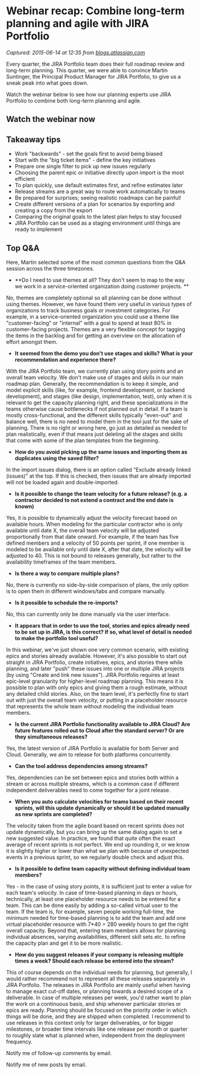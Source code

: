 # Webinar recap: Combine long-term planning and agile with JIRA Portfolio

_Captured: 2015-06-14 at 12:35 from [blogs.atlassian.com](http://blogs.atlassian.com/2015/06/webinar-recap-combine-long-term-planning-agile-jira-portfolio/)_

Every quarter, the JIRA Portfolio team does their full roadmap review and long-term planning. This quarter, we were able to convince Martin Suntinger, the Principal Product Manager for JIRA Portfolio, to give us a sneak peak into what goes down.

Watch the webinar below to see how our planning experts use JIRA Portfolio to combine both long-term planning and agile.

## Watch the webinar now

## Takeaway tips

  * Work "backwards" - set the goals first to avoid being biased
  * Start with the "big ticket items" - define the key initiatives
  * Prepare one single filter to pick up new issues regularly
  * Choosing the parent epic or initiative directly upon import is the most efficient
  * To plan quickly, use default estimates first, and refine estimates later
  * Release streams are a great way to route work automatically to teams
  * Be prepared for surprises; seeing realistic roadmaps can be painful!
  * Create different versions of a plan for scenarios by exporting and creating a copy from the export
  * Comparing the original goals to the latest plan helps to stay focused
  * JIRA Portfolio can be used as a staging environment until things are ready to implement

## Top Q&A

Here, Martin selected some of the most common questions from the Q&A session across the three timezones.

  * **Do I need to use themes at all? They don't seem to map to the way we work in a service-oriented organization doing customer projects. **

No, themes are completely optional so all planning can be done without using themes. However, we have found them very useful in various types of organizations to track business goals or investment categories. For example, in a service-oriented organization you could use a theme like "customer-facing" or "internal" with a goal to spend at least 80% in customer-facing projects. Themes are a very flexible concept for tagging the items in the backlog and for getting an overview on the allocation of effort amongst them.

  * **It seemed from the demo you don't use stages and skills? What is your recommendation and experience there?**

With the JIRA Portfolio team, we currently plan using story points and an overall team velocity. We don't make use of stages and skills in our main roadmap plan. Generally, the recommendation is to keep it simple, and model explicit skills (like, for example, frontend development, or backend development), and stages (like design, implementation, test), only when it is relevant to get the capacity planning right, and these specializations in the teams otherwise cause bottlenecks if not planned out in detail. If a team is mostly cross-functional, and the different skills typically "even-out" and balance well, there is no need to model them in the tool just for the sake of planning. There is no right or wrong here, go just as detailed as needed to plan realistically, even if that means just deleting all the stages and skills that come with some of the plan templates from the beginning.

  * **How do you avoid picking up the same issues and importing them as duplicates using the saved filter?**

In the import issues dialog, there is an option called "Exclude already linked (issues)" at the top. If this is checked, then issues that are already imported will not be loaded again and double-imported.

  * **Is it possible to change the team velocity for a future release? (e.g. a contractor decided to not extend a contract and the end date is known)**

Yes, it is possible to dynamically adjust the velocity forecast based on available hours. When modeling for the particular contractor who is only available until date X, the overall team velocity will be adjusted proportionally from that date onward. For example, if the team has five defined members and a velocity of 50 points per sprint, if one member is modeled to be available only until date X, after that date, the velocity will be adjusted to 40. This is not bound to releases generally, but rather to the availability timeframes of the team members.

  * **Is there a way to compare multiple plans?**

No, there is currently no side-by-side comparison of plans, the only option is to open them in different windows/tabs and compare manually.

  * **Is it possible to schedule the re-imports?**

No, this can currently only be done manually via the user interface.

  * **It appears that in order to use the tool, stories and epics already need to be set up in JIRA, is this correct? If so, what level of detail is needed to make the portfolio tool useful?**

In this webinar, we've just shown one very common scenario, with existing epics and stories already available. However, it's also possible to start out straight in JIRA Portfolio, create initiatives, epics, and stories there while planning, and later "push" these issues into one or multiple JIRA projects (by using "Create and link new issues"). JIRA Portfolio requires at least epic-level granularity for higher-level roadmap planning. This means it is possible to plan with only epics and giving them a rough estimate, without any detailed child stories. Also, on the team level, it's perfectly fine to start out with just the overall team velocity, or putting in a placeholder resource that represents the whole team without modeling the individual team members.

  * **Is the current JIRA Portfolio functionality available to JIRA Cloud? Are future features rolled out to Cloud after the standard server? Or are they simultaneous releases?**

Yes, the latest version of JIRA Portfolio is available for both Server and Cloud. Generally, we aim to release for both platforms concurrently.

  * **Can the tool address dependencies among streams?**

Yes, dependencies can be set between epics and stories both within a stream or across multiple streams, which is a common case if different independent deliverables need to come together for a joint release.

  * **When you auto calculate velocities for teams based on their recent sprints, will this update dynamically or should it be updated manually as new sprints are completed?**

The velocity taken from the agile board based on recent sprints does not update dynamically, but you can bring up the same dialog again to set a new suggested value. In practice, we found that quite often the exact average of recent sprints is not perfect. We end up rounding it, or we know it is slightly higher or lower than what we plan with because of unexpected events in a previous sprint, so we regularly double check and adjust this.

  * **Is it possible to define team capacity without defining individual team members?**

Yes - in the case of using story points, it is sufficient just to enter a value for each team's velocity. In case of time-based planning in days or hours, technically, at least one placeholder resource needs to be entered for a team. This can be done easily by adding a so-called virtual user to the team. If the team is, for example, seven people working full-time, the minimum needed for time-based planning is to add the team and add one virtual placeholder resource with 7*40 = 280 weekly hours to get the right overall capacity. Beyond that, entering team members allows for planning individual absences, varying availabilities, different skill sets etc. to refine the capacity plan and get it to be more realistic.

  * **How do you suggest releases if your company is releasing multiple times a week? Should each release be entered into the stream?**

This of course depends on the individual needs for planning, but generally, I would rather recommend not to represent all these releases separately in JIRA Portfolio. The releases in JIRA Portfolio are mainly useful when having to manage exact cut-off dates, or planning towards a desired scope of a deliverable. In case of multiple releases per week, you'd rather want to plan the work on a continuous basis, and ship whenever particular stories or epics are ready. Planning should be focused on the priority order in which things will be done, and they are shipped when completed. I recommend to use releases in this context only for larger deliverables, or for bigger milestones, or broader time intervals like one release per month or quarter to roughly slate what is planned when, independent from the deployment frequency.

Notify me of follow-up comments by email.

Notify me of new posts by email.
